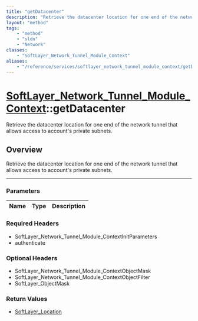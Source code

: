 ```yaml
---
title: "getDatacenter"
description: "Retrieve the datacenter location for one end of the network tunnel that allows access to account's private subnets."
layout: "method"
tags:
    - "method"
    - "sldn"
    - "Network"
classes:
    - "SoftLayer_Network_Tunnel_Module_Context"
aliases:
    - "/reference/services/softlayer_network_tunnel_module_context/getDatacenter"
---
```

# [SoftLayer_Network_Tunnel_Module_Context](/reference/services/SoftLayer_Network_Tunnel_Module_Context)::getDatacenter


Retrieve the datacenter location for one end of the network tunnel that allows access to account's private subnets.


## Overview 
Retrieve the datacenter location for one end of the network tunnel that allows access to account's private subnets.

-----

### Parameters 
|Name | Type | Description |
| --- | --- | --- |


### Required Headers
* SoftLayer_Network_Tunnel_Module_ContextInitParameters
* authenticate


### Optional Headers
* SoftLayer_Network_Tunnel_Module_ContextObjectMask
* SoftLayer_Network_Tunnel_Module_ContextObjectFilter
* SoftLayer_ObjectMask

### Return Values
* <a href='/reference/datatypes/SoftLayer_Location'>SoftLayer_Location </a>




